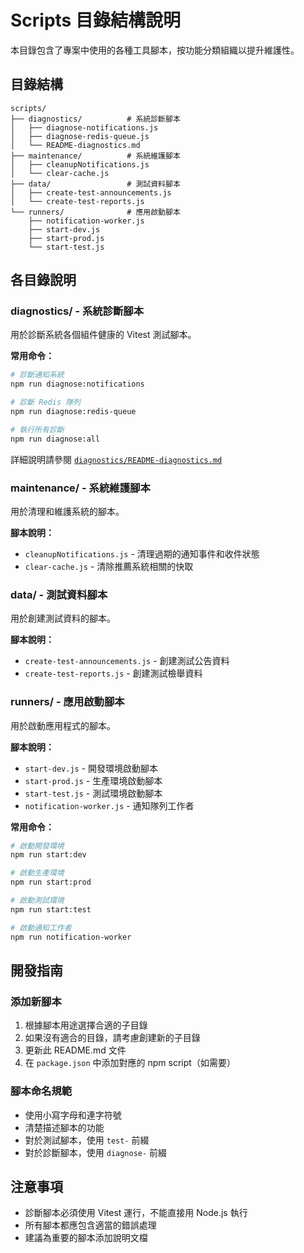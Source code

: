 # Scripts 目錄結構說明

本目錄包含了專案中使用的各種工具腳本，按功能分類組織以提升維護性。

## 目錄結構

```
scripts/
├── diagnostics/          # 系統診斷腳本
│   ├── diagnose-notifications.js
│   ├── diagnose-redis-queue.js
│   └── README-diagnostics.md
├── maintenance/          # 系統維護腳本
│   ├── cleanupNotifications.js
│   └── clear-cache.js
├── data/                 # 測試資料腳本
│   ├── create-test-announcements.js
│   └── create-test-reports.js
└── runners/              # 應用啟動腳本
    ├── notification-worker.js
    ├── start-dev.js
    ├── start-prod.js
    └── start-test.js
```

## 各目錄說明

### diagnostics/ - 系統診斷腳本

用於診斷系統各個組件健康的 Vitest 測試腳本。

**常用命令：**

```bash
# 診斷通知系統
npm run diagnose:notifications

# 診斷 Redis 隊列
npm run diagnose:redis-queue

# 執行所有診斷
npm run diagnose:all
```

詳細說明請參閱 [`diagnostics/README-diagnostics.md`](diagnostics/README-diagnostics.md)

### maintenance/ - 系統維護腳本

用於清理和維護系統的腳本。

**腳本說明：**

- `cleanupNotifications.js` - 清理過期的通知事件和收件狀態
- `clear-cache.js` - 清除推薦系統相關的快取

### data/ - 測試資料腳本

用於創建測試資料的腳本。

**腳本說明：**

- `create-test-announcements.js` - 創建測試公告資料
- `create-test-reports.js` - 創建測試檢舉資料

### runners/ - 應用啟動腳本

用於啟動應用程式的腳本。

**腳本說明：**

- `start-dev.js` - 開發環境啟動腳本
- `start-prod.js` - 生產環境啟動腳本
- `start-test.js` - 測試環境啟動腳本
- `notification-worker.js` - 通知隊列工作者

**常用命令：**

```bash
# 啟動開發環境
npm run start:dev

# 啟動生產環境
npm run start:prod

# 啟動測試環境
npm run start:test

# 啟動通知工作者
npm run notification-worker
```

## 開發指南

### 添加新腳本

1. 根據腳本用途選擇合適的子目錄
2. 如果沒有適合的目錄，請考慮創建新的子目錄
3. 更新此 README.md 文件
4. 在 `package.json` 中添加對應的 npm script（如需要）

### 腳本命名規範

- 使用小寫字母和連字符號
- 清楚描述腳本的功能
- 對於測試腳本，使用 `test-` 前綴
- 對於診斷腳本，使用 `diagnose-` 前綴

## 注意事項

- 診斷腳本必須使用 Vitest 運行，不能直接用 Node.js 執行
- 所有腳本都應包含適當的錯誤處理
- 建議為重要的腳本添加說明文檔
